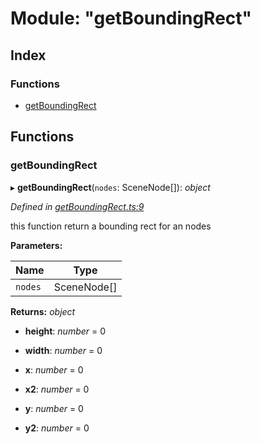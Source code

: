 
# Module: "getBoundingRect"

## Index

### Functions

* [getBoundingRect](_getboundingrect_.md#getboundingrect)

## Functions

###  getBoundingRect

▸ **getBoundingRect**(`nodes`: SceneNode[]): *object*

*Defined in [getBoundingRect.ts:9](https://github.com/figma-plugin-helper-functions/figma-plugin-helpers/blob/5674636/src/helpers/getBoundingRect.ts#L9)*

 this function return a bounding rect for an nodes

**Parameters:**

Name | Type |
------ | ------ |
`nodes` | SceneNode[] |

**Returns:** *object*

* **height**: *number* = 0

* **width**: *number* = 0

* **x**: *number* = 0

* **x2**: *number* = 0

* **y**: *number* = 0

* **y2**: *number* = 0
